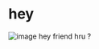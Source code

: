 # hey
![image](https://github.com/user-attachments/assets/25ead2d4-f9e7-4f28-b77c-42bbfedae2ea)
hey friend hru ?
